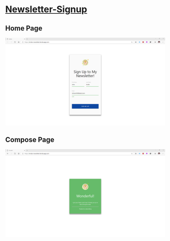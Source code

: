 # [Newsletter-Signup](https://nindos-newsletter.herokuapp.com/)

## Home Page
<div align="center">
    <img src="/homepage.png"</img>
</div>

## Compose Page
<div align="center">
    <img src="/success.png"</img>
</div>

